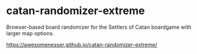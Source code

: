 catan-randomizer-extreme
================

Browser-based board randomizer for the Settlers of Catan boardgame with larger map options.

https://awesomenesser.github.io/catan-randomizer-extreme/
